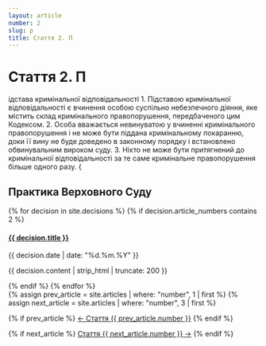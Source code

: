```yaml
---
layout: article
number: 2
slug: p
title: Стаття 2. П
---
```


# Стаття 2. П

ідстава кримінальної відповідальності 1. Підставою кримінальної відповідальності є вчинення особою суспільно небезпечного діяння, яке містить склад кримінального правопорушення, передбаченого цим Кодексом. 2. Особа вважається невинуватою у вчиненні кримінального правопорушення і не може бути піддана кримінальному покаранню, доки її вину не буде доведено в законному порядку і встановлено обвинувальним вироком суду. 3. Ніхто не може бути притягнений до кримінальної відповідальності за те саме кримінальне правопорушення більше одного разу. {

## Практика Верховного Суду

<div class="decisions-container">
{% for decision in site.decisions %}
  {% if decision.article_numbers contains 2 %}
    <div class="decision-item">
      <h4><a href="{{ decision.url }}">{{ decision.title }}</a></h4>
      <p class="decision-date">{{ decision.date | date: "%d.%m.%Y" }}</p>
      <p class="decision-excerpt">{{ decision.content | strip_html | truncate: 200 }}</p>
    </div>
  {% endif %}
{% endfor %}
</div>

<div class="article-navigation">
  {% assign prev_article = site.articles | where: "number", 1 | first %}
  {% assign next_article = site.articles | where: "number", 3 | first %}
  
  {% if prev_article %}
    <a href="{{ prev_article.url }}" class="prev-article">← Стаття {{ prev_article.number }}</a>
  {% endif %}
  
  {% if next_article %}
    <a href="{{ next_article.url }}" class="next-article">Стаття {{ next_article.number }} →</a>
  {% endif %}
</div>
